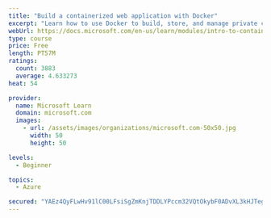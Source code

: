 ```yaml
---
title: "Build a containerized web application with Docker"
excerpt: "Learn how to use Docker to build, store, and manage private container images with the Azure Container Registry."
webUrl: https://docs.microsoft.com/en-us/learn/modules/intro-to-containers/
type: course
price: Free
length: PT57M
ratings:
  count: 3883
  average: 4.633273
heat: 54

provider:
  name: Microsoft Learn
  domain: microsoft.com
  images:
    - url: /assets/images/organizations/microsoft.com-50x50.jpg
      width: 50
      height: 50

levels:
  - Beginner

topics:
  - Azure

secured: "YAEz4QyFLwHv91lC00LFsiSgZmKnjTDDLYPccm32VQtOkybF0ADvXL3kHJTegorIOjXpJHSnXpC6rLAVXIUykgd9gtEafhUPyeCwrAyqCP26uatQTYl/tBU3qFXS6XDUeyRrICWdDsCeCXkVjdGexNGaHBxAftk1hObQFY6GzGSXxqlTSP6VJlKboEVTHlXq3C3SoiLWIgzPMe3/z9IcoydAgRPgi9Il6OhrP8mpAjgI6uJgSGV0fZH74qq1SH2dsPP/1ilBImWjqOmJATrwcCO1yKugsFDxsd8AXgY+VRO8cFTTm74ERjY9rI/pJDae0pYc5bq8nrmjcFNYvdcr3YeN/du73ml6fIdgKDcwDy9RSRubiOBOM6sHCAjN0mloYOIT5ADxBB7C8rYRNpU5f5KWHKqqJ9FfwQmSWywk60I=;RQhb0bN5JOrSo1O0zqFuCQ=="
---
```


